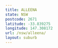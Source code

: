 ```yaml
---
title: ALLEENA
state: NSW
postcode: 2671
latitude: -33.839275
longitude: 147.308172
url: /nsw/alleena/
layout: suburb
---
```

